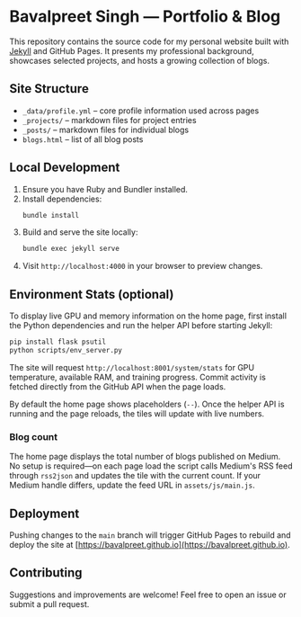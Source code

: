 # Bavalpreet Singh — Portfolio & Blog

This repository contains the source code for my personal website built with [Jekyll](https://jekyllrb.com/) and GitHub Pages. It presents my professional background, showcases selected projects, and hosts a growing collection of blogs.

## Site Structure
- `_data/profile.yml` – core profile information used across pages
- `_projects/` – markdown files for project entries
- `_posts/` – markdown files for individual blogs
- `blogs.html` – list of all blog posts

## Local Development
1. Ensure you have Ruby and Bundler installed.
2. Install dependencies:
   ```bash
   bundle install
   ```
3. Build and serve the site locally:
   ```bash
   bundle exec jekyll serve
   ```
4. Visit `http://localhost:4000` in your browser to preview changes.

## Environment Stats (optional)
To display live GPU and memory information on the home page, first install the Python dependencies and run the helper API before starting Jekyll:

```bash
pip install flask psutil
python scripts/env_server.py
```

The site will request `http://localhost:8001/system/stats` for GPU temperature, available RAM, and training progress. Commit activity is fetched directly from the GitHub API when the page loads.

By default the home page shows placeholders (`--`). Once the helper API is running and the page reloads, the tiles will update with live numbers.

### Blog count
The home page displays the total number of blogs published on Medium. No setup is required—on each page load the script calls Medium's RSS feed through `rss2json` and updates the tile with the current count. If your Medium handle differs, update the feed URL in `assets/js/main.js`.

## Deployment
Pushing changes to the `main` branch will trigger GitHub Pages to rebuild and deploy the site at [https://bavalpreet.github.io](https://bavalpreet.github.io).

## Contributing
Suggestions and improvements are welcome! Feel free to open an issue or submit a pull request.
